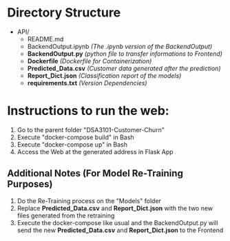# Directory Structure

- API/
  - README.md
  - BackendOutput.ipynb    _(The .ipynb version of the BackendOutput)_
  - **BackendOutput.py**       _(python file to transfer informations to Frontend)_ 
  - **Dockerfile**              _(Dockerfile for Containerization)_
  - **Predicted_Data.csv**      _(Customer data generated after the prediction)_
  - **Report_Dict.json**      _(Classification report of the models)_
  - **requirements.txt**        _(Version Dependencies)_     


# Instructions to run the web:

1) Go to the parent folder "DSA3101-Customer-Churn"
2) Execute "docker-compose build" in Bash
3) Execute "docker-compose up" in Bash
4) Access the Web at the generated address in Flask App

## Additional Notes (For Model Re-Training Purposes)
1) Do the Re-Training process on the "Models" folder
2) Replace **Predicted_Data.csv** and **Report_Dict.json** with the two new files generated from the retraining
3) Execute the docker-compose like usual and the BackendOutput.py will send the new **Predicted_Data.csv** and **Report_Dict.json** to the Frontend
